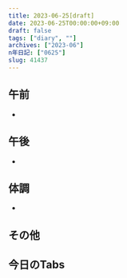 ```yaml
---
title: 2023-06-25[draft]
date: 2023-06-25T00:00:00+09:00
draft: false
tags: ["diary", ""]
archives: ["2023-06"]
n年日記: ["0625"]
slug: 41437
---
```

## 午前
- 
## 午後
- 
## 体調
- 
## その他
## 今日のTabs
